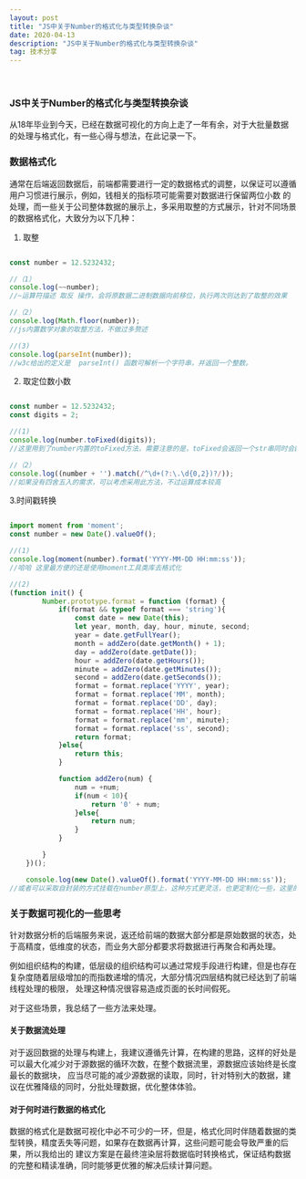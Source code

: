 ```yaml
---
layout: post
title: "JS中关于Number的格式化与类型转换杂谈"
date: 2020-04-13
description: "JS中关于Number的格式化与类型转换杂谈"
tag: 技术分享
---   
```

 
  
### **JS中关于Number的格式化与类型转换杂谈**

从18年毕业到今天，已经在数据可视化的方向上走了一年有余，对于大批量数据的处理与格式化，有一些心得与想法，在此记录一下。


### 数据格式化

通常在后端返回数据后，前端都需要进行一定的数据格式的调整，以保证可以遵循用户习惯进行展示，例如，钱相关的指标项可能需要对数据进行保留两位小数
的处理，而一些关于公司整体数据的展示上，多采用取整的方式展示，针对不同场景的数据格式化，大致分为以下几种：


1. 取整      
```javascript

const number = 12.5232432;

//（1）
console.log(~~number);
//~运算符描述 取反 操作，会将原数据二进制数据向前移位，执行两次则达到了取整的效果

//（2）
console.log(Math.floor(number));
//js内置数学对象的取整方法，不做过多赘述

//(3)
console.log(parseInt(number));
//w3c给出的定义是  parseInt() 函数可解析一个字符串，并返回一个整数。

```

2. 取定位数小数   
~~~javascript

const number = 12.5232432;
const digits = 2;

//(1)
console.log(number.toFixed(digits));
//这里用到了number内置的toFixed方法，需要注意的是，toFixed会返回一个str串同时会四舍五入，如果有后续计算需求，此方法需进行类型转换，不建议

//（2）
console.log((number + '').match(/^\d+(?:\.\d{0,2})?/));
//如果没有四舍五入的需求，可以考虑采用此方法，不过运算成本较高

~~~

3.时间戳转换
~~~javascript

import moment from 'moment';
const number = new Date().valueOf();

//(1)
console.log(moment(number).format('YYYY-MM-DD HH:mm:ss'));
//哈哈 这里最方便的还是使用moment工具类库去格式化

//(2)
(function init() {
        Number.prototype.format = function (format) {
            if(format && typeof format === 'string'){
                const date = new Date(this);
                let year, month, day, hour, minute, second;
                year = date.getFullYear();
                month = addZero(date.getMonth() + 1);
                day = addZero(date.getDate());
                hour = addZero(date.getHours());
                minute = addZero(date.getMinutes());
                second = addZero(date.getSeconds());
                format = format.replace('YYYY', year);
                format = format.replace('MM', month);
                format = format.replace('DD', day);
                format = format.replace('HH', hour);
                format = format.replace('mm', minute);
                format = format.replace('ss', second);
                return format;
            }else{
                return this;
            }

            function addZero(num) {
                num = +num;
                if(num < 10){
                    return '0' + num;
                }else{
                    return num;
                }
            }

        }
    })();

    console.log(new Date().valueOf().format('YYYY-MM-DD HH:mm:ss'));
//或者可以采取自封装的方式挂载在number原型上，这种方式更灵活，也更定制化一些，这里的方法就因人而异了，不做过多赘述

~~~


### 关于数据可视化的一些思考

针对数据分析的后端服务来说，返还给前端的数据大部分都是原始数据的状态，处于高精度，低维度的状态，而业务大部分都要求将数据进行再聚合和再处理。


例如组织结构的构建，低层级的组织结构可以通过常规手段进行构建，但是也存在复杂度随着层级增加的而指数递增的情况，大部分情况四层结构就已经达到了前端线程处理的极限，
处理这种情况很容易造成页面的长时间假死。

对于这些场景，我总结了一些方法来处理。


#### 关于数据流处理

对于返回数据的处理与构建上，我建议遵循先计算，在构建的思路，这样的好处是可以最大化减少对于源数据的循环次数，在整个数据流里，源数据应该始终是长度最长的数据块，
应当尽可能的减少源数据的读取，同时，针对特别大的数据，建议在优雅降级的同时，分批处理数据，优化整体体验。

#### 对于何时进行数据的格式化

数据的格式化是数据可视化中必不可少的一环，但是，格式化同时伴随着数据的类型转换，精度丢失等问题，如果存在数据再计算，这些问题可能会导致严重的后果，所以我给出的
建议方案是在最终渲染层将数据临时转换格式，保证结构数据的完整和精读准确，同时能够更优雅的解决后续计算问题。






